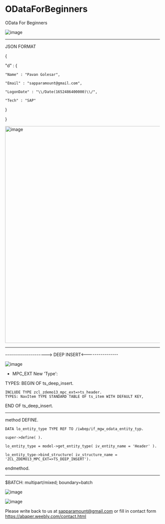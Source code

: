 # ODataForBeginners
OData For Beginners

![image](https://user-images.githubusercontent.com/25543125/190910988-24e03abc-c684-4f5b-9c75-f250b7208278.png)
_________________________________________________________________________________________________________________________________________________________________
JSON FORMAT

{

  "d" : {
  
    "Name" : "Pavan Golesar",
    
    "Email" : "sapparamount@gmail.com",
    
    "LogonDate" : "\\/Date(1652486400000)\\/",
    
    "Tech" : "SAP"
    
}

}

<img width="704" alt="image" src="https://user-images.githubusercontent.com/25543125/204491566-b400d0a5-8957-4bd0-ae55-1eb9a9d3b5a6.png">

_________________________________________________________________________________________________________________________________________________________________

---------------------> DEEP INSERT<----------------

![image](https://user-images.githubusercontent.com/25543125/191527130-67d8c3a0-798c-4e47-9f16-aa9cfaa9fb8b.png)


* MPC_EXT New 'Type':

TYPES: BEGIN OF ts_deep_insert.

    INCLUDE TYPE zcl_zdemo13_mpc_ext=>ts_header.
    TYPES: NavItem TYPE STANDARD TABLE OF ts_item WITH DEFAULT KEY,

END OF ts_deep_insert.
    
________________________________________________________________________________________________________________________________________________

method DEFINE.

    DATA lo_entity_type TYPE REF TO /iwbep/if_mgw_odata_entity_typ.

    super->define( ).
    
    lo_entity_type = model->get_entity_type( iv_entity_name = 'Header' ).
    
    lo_entity_type->bind_structure( iv_structure_name = 'ZCL_ZDEMO13_MPC_EXT=>TS_DEEP_INSERT').

endmethod.
________________________________________________________________________________________________________________________________________________  

$BATCH: multipart/mixed; boundary=batch

![image](https://user-images.githubusercontent.com/25543125/190911060-d4189297-7e9c-41de-be77-c308174b0f5b.png)

![image](https://user-images.githubusercontent.com/25543125/190911872-2d3b1c24-fc34-40b2-b936-07619701f675.png)

Please write back to us at sapparamount@gmail.com or fill in contact form https://abaper.weebly.com/contact.html
